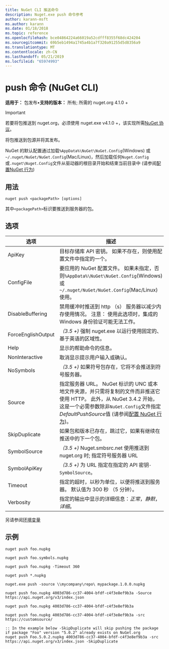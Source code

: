 ```yaml
---
title: NuGet CLI 推送命令
description: Nuget.exe push 命令参考
author: karann-msft
ms.author: karann
ms.date: 01/18/2018
ms.topic: reference
ms.openlocfilehash: bce04864224a66019a52cdfff8355f68dc424204
ms.sourcegitcommit: 69b5eb1494a1745a4b1a7f320a91255d5d8356a9
ms.translationtype: MT
ms.contentlocale: zh-CN
ms.lasthandoff: 05/21/2019
ms.locfileid: "65974993"
---
```

# <a name="push-command-nuget-cli"></a>push 命令 (NuGet CLI)

**适用于：** 包发布&bullet;**支持的版本：** 所有; 所需的 nuget.org 4.1.0 +

> [!Important]
> 若要将包推送到 nuget.org，必须使用 nuget.exe v4.1.0 +，该实现所需[NuGet 协议](../api/nuget-protocols.md)。

将包推送到包源并将其发布。

NuGet 的默认配置通过加载`%AppData%\NuGet\NuGet.Config`(Windows) 或`~/.nuget/NuGet/NuGet.Config`(Mac/Linux)，然后加载任何`Nuget.Config`或`.nuget\Nuget.Config`文件从驱动器的根目录开始和结束当前目录中 (请参阅[配置NuGet 行为](../consume-packages/configuring-nuget-behavior.md))

## <a name="usage"></a>用法

```cli
nuget push <packagePath> [options]
```

其中`<packagePath>`标识要推送到服务器的包。

## <a name="options"></a>选项

| 选项 | 描述 |
| --- | --- |
| ApiKey | 目标存储库 API 密钥。 如果不存在，则使用配置文件中指定的一个。 |
| ConfigFile | 要应用的 NuGet 配置文件。 如果未指定，否则`%AppData%\NuGet\NuGet.Config`(Windows) 或`~/.nuget/NuGet/NuGet.Config`(Mac/Linux) 使用。|
| DisableBuffering | 禁用缓冲时推送到 http （s） 服务器以减少内存使用情况。 注意： 使用此选项时，集成的 Windows 身份验证可能无法工作。 |
| ForceEnglishOutput | *（3.5 +)* 强制 nuget.exe 以运行使用固定的、 基于英语的区域性。 |
| Help | 显示的帮助命令的信息。 |
| NonInteractive | 取消显示提示用户输入或确认。 |
| NoSymbols | *（3.5 +)* 如果符号包存在，它将不会推送到符号服务器。 |
| Source | 指定服务器 URL。 NuGet 标识的 UNC 或本地文件夹源，并只需将复制的文件而非推送它使用 HTTP。  此外，从 NuGet 3.4.2 开始，这是一个必需参数除非`NuGet.Config`文件指定*DefaultPushSource*值 (请参阅[配置 NuGet 行为](../consume-packages/configuring-nuget-behavior.md))。 |
| SkipDuplicate | 如果包和版本已存在，跳过它，如果有继续在推送中的下一个包。 |
| SymbolSource | *（3.5 +)* Nuget.smbsrc.net 使用推送到 nuget.org 时; 指定符号服务器 URL |
| SymbolApiKey | *（3.5 +)* 为 URL 指定在指定的 API 密钥`-SymbolSource`。 |
| Timeout | 指定的超时，以秒为单位，以便将推送到服务器。 默认值为 300 秒 （5 分钟）。 |
| Verbosity | 指定的输出中显示的详细信息：*正常*，*静默*，*详细*。 |

另请参阅[环境变量](cli-ref-environment-variables.md)

## <a name="examples"></a>示例

```cli
nuget push foo.nupkg

nuget push foo.symbols.nupkg

nuget push foo.nupkg -Timeout 360

nuget push *.nupkg

nuget.exe push -source \\mycompany\repo\ mypackage.1.0.0.nupkg

nuget push foo.nupkg 4003d786-cc37-4004-bfdf-c4f3e8ef9b3a -Source https://api.nuget.org/v3/index.json

nuget push foo.nupkg 4003d786-cc37-4004-bfdf-c4f3e8ef9b3a

nuget push foo.nupkg 4003d786-cc37-4004-bfdf-c4f3e8ef9b3a -src https://customsource/

:: In the example below -SkipDuplicate will skip pushing the package if package "Foo" version "5.0.2" already exists on NuGet.org
nuget push Foo.5.0.2.nupkg 4003d786-cc37-4004-bfdf-c4f3e8ef9b3a -src https://api.nuget.org/v3/index.json -SkipDuplicate
```
